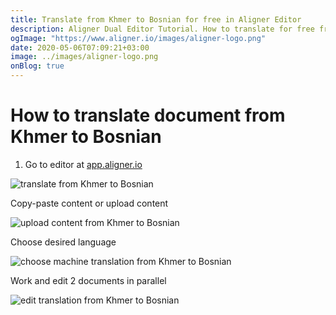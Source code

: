 ```yaml
---
title: Translate from Khmer to Bosnian for free in Aligner Editor
description: Aligner Dual Editor Tutorial. How to translate for free from Khmer to Bosnian. Aligner is multilingual document management platform. 
ogImage: "https://www.aligner.io/images/aligner-logo.png"
date: 2020-05-06T07:09:21+03:00
image: ../images/aligner-logo.png
onBlog: true
---
```


# How to translate document from Khmer to Bosnian

1. Go to editor at [app.aligner.io](https://app.aligner.io "Aligner App web page")

![translate from Khmer to Bosnian](../aligner-blank-editor.png "translate from Khmer to Bosnian")

Copy-paste content or upload content

![upload content from Khmer to Bosnian](../aligner-uploaded-document.png "upload content from Khmer to Bosnian")

Choose desired language

![choose machine translation from Khmer to Bosnian](../aligner-language-dropdown.png "choose machine translation from Khmer to Bosnian")

Work and edit 2 documents in parallel

![edit translation from Khmer to Bosnian](../aligner-double-sitded-editor.png "edit translation from Khmer to Bosnian")

